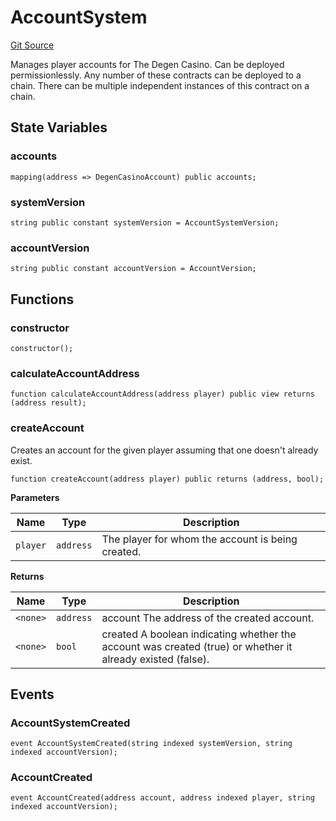 # AccountSystem
[Git Source](https://github.com/PermissionlessGames/degen-casino/blob/a6696f00c13f9274ae713de85e5b1212b5977800/src/AccountSystem.sol)

Manages player accounts for The Degen Casino. Can be deployed permissionlessly. Any number of these contracts
can be deployed to a chain. There can be multiple independent instances of this contract on a chain.


## State Variables
### accounts

```solidity
mapping(address => DegenCasinoAccount) public accounts;
```


### systemVersion

```solidity
string public constant systemVersion = AccountSystemVersion;
```


### accountVersion

```solidity
string public constant accountVersion = AccountVersion;
```


## Functions
### constructor


```solidity
constructor();
```

### calculateAccountAddress


```solidity
function calculateAccountAddress(address player) public view returns (address result);
```

### createAccount

Creates an account for the given player assuming that one doesn't already exist.


```solidity
function createAccount(address player) public returns (address, bool);
```
**Parameters**

|Name|Type|Description|
|----|----|-----------|
|`player`|`address`|The player for whom the account is being created.|

**Returns**

|Name|Type|Description|
|----|----|-----------|
|`<none>`|`address`|account The address of the created account.|
|`<none>`|`bool`|created A boolean indicating whether the account was created (true) or whether it already existed (false).|


## Events
### AccountSystemCreated

```solidity
event AccountSystemCreated(string indexed systemVersion, string indexed accountVersion);
```

### AccountCreated

```solidity
event AccountCreated(address account, address indexed player, string indexed accountVersion);
```

